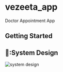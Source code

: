 # vezeeta_app

Doctor Appointment App 

## Getting Started

## 🎨:System Design

![system design](https://github.com/AhmedShaarawyy/doctor_appointment_flutter_app/assets/65639918/e6e5b579-3566-4fc1-bd98-90f498d2da73)


